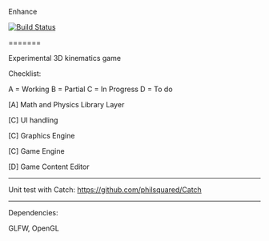Enhance

[![Build Status](https://travis-ci.org/bilbil/enhance.svg?branch=master)](https://travis-ci.org/bilbil/enhance)

=======

Experimental 3D kinematics game

Checklist:

A = Working
B = Partial
C = In Progress
D = To do


[A] Math and Physics Library Layer

[C] UI handling

[C] Graphics Engine

[C] Game Engine

[D] Game Content Editor

--------------------------------------------

Unit test with Catch:
https://github.com/philsquared/Catch

--------------------------------------------

Dependencies:

GLFW, OpenGL

